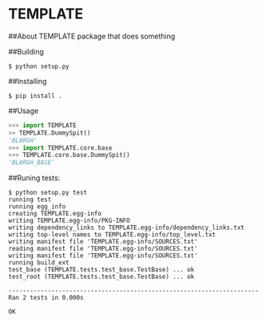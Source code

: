 # TEMPLATE

##About
TEMPLATE package that does something

##Building
```console
$ python setup.py
```

##Installing
```console
$ pip install .
```

##Usage
```python
>>> import TEMPLATE
>> TEMPLATE.DummySpit()
'BLARGH'
>>> import TEMPLATE.core.base
>>> TEMPLATE.core.base.DummySpit()
'BLARGH_BASE'
```

##Runing tests:

```console
$ python setup.py test
running test
running egg_info
creating TEMPLATE.egg-info
writing TEMPLATE.egg-info/PKG-INFO
writing dependency_links to TEMPLATE.egg-info/dependency_links.txt
writing top-level names to TEMPLATE.egg-info/top_level.txt
writing manifest file 'TEMPLATE.egg-info/SOURCES.txt'
reading manifest file 'TEMPLATE.egg-info/SOURCES.txt'
writing manifest file 'TEMPLATE.egg-info/SOURCES.txt'
running build_ext
test_base (TEMPLATE.tests.test_base.TestBase) ... ok
test_root (TEMPLATE.tests.test_base.TestBase) ... ok

----------------------------------------------------------------------
Ran 2 tests in 0.000s

OK
```